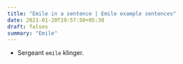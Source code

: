 ```yaml
---
title: "Emile in a sentence | Emile example sentences"
date: 2021-01-20T19:57:50+05:30
draft: falses
summary: "Emile"
---
```

- Sergeant `emile` klinger.
                 
